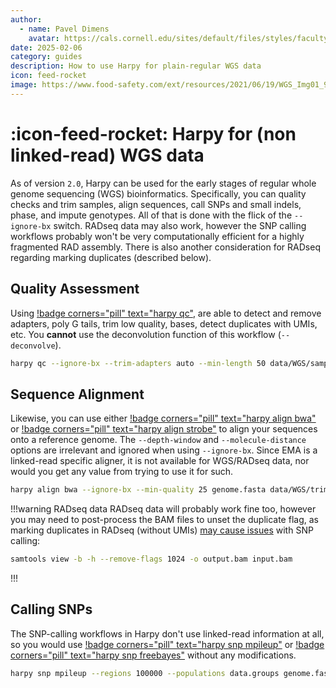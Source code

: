 ```yaml
---
author: 
  - name: Pavel Dimens
    avatar: https://cals.cornell.edu/sites/default/files/styles/faculty/public/2024-09/afs-headshot-high-res-2cropped_0.jpg
date: 2025-02-06
category: guides
description: How to use Harpy for plain-regular WGS data
icon: feed-rocket
image: https://www.food-safety.com/ext/resources/2021/06/19/WGS_Img01_900.jpg
---
```


# :icon-feed-rocket: Harpy for (non linked-read) WGS data
As of version `2.0`, Harpy can be used for the early stages of regular whole genome
sequencing (WGS) bioinformatics. Specifically, you can quality checks and trim samples,
align sequences, call SNPs and small indels, phase, and impute genotypes. All of that is done with the flick of
the `--ignore-bx` switch. RADseq data may also work, however the SNP calling workflows
probably won't be very computationally efficient for a highly fragmented RAD assembly. 
There is also another consideration for RADseq regarding marking duplicates (described below).

## Quality Assessment
Using [!badge corners="pill" text="harpy qc"](/Workflows/qc.md), are able to detect and remove adapters, poly G tails, trim low 
quality, bases, detect duplicates with UMIs, etc. You **cannot** use the deconvolution
function of this workflow (`--deconvolve`).
```bash
harpy qc --ignore-bx --trim-adapters auto --min-length 50 data/WGS/sample_*.gz 
```

## Sequence Alignment
Likewise, you can use either [!badge corners="pill" text="harpy align bwa"](/Workflows/Align/bwa.md) or [!badge corners="pill" text="harpy align strobe"](/Workflows/Align/strobe.md) to align
your sequences onto a reference genome. The `--depth-window` and `--molecule-distance`
options are irrelevant and ignored when using `--ignore-bx`. Since EMA is a linked-read
specific aligner, it is not available for WGS/RADseq data, nor would you get any value
from trying to use it for such.

```bash
harpy align bwa --ignore-bx --min-quality 25 genome.fasta data/WGS/trimmed 
```

!!!warning RADseq data
RADseq data will probably work fine too, however you may need to post-process the
BAM files to unset the duplicate flag, as marking duplicates in RADseq (without UMIs) [may cause issues](https://www.researchgate.net/post/How_to_exclude_PCR_duplicates_in_ddRAD) with SNP calling:
```bash
samtools view -b -h --remove-flags 1024 -o output.bam input.bam
```
!!!

## Calling SNPs
The SNP-calling workflows in Harpy don't use linked-read information at all, so you
would use [!badge corners="pill" text="harpy snp mpileup"](/Workflows/snp.md) or [!badge corners="pill" text="harpy snp freebayes"](/Workflows/snp.md) without any modifications.

```bash
harpy snp mpileup --regions 100000 --populations data.groups genome.fasta Align/strobe
```